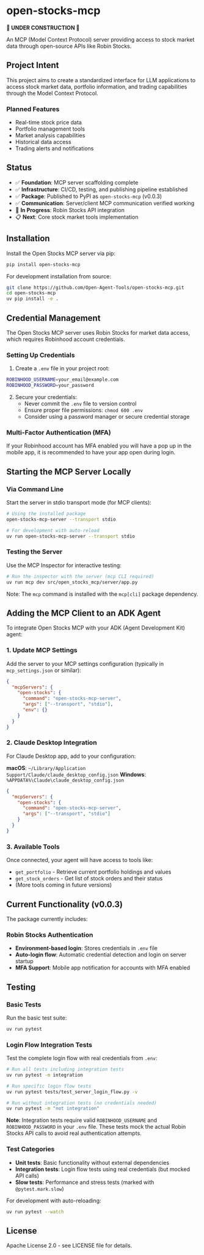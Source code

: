 # open-stocks-mcp

**🚧 UNDER CONSTRUCTION 🚧**

An MCP (Model Context Protocol) server providing access to stock market data through open-source APIs like Robin Stocks.

## Project Intent

This project aims to create a standardized interface for LLM applications to access stock market data, portfolio information, and trading capabilities through the Model Context Protocol.

### Planned Features
- Real-time stock price data
- Portfolio management tools  
- Market analysis capabilities
- Historical data access
- Trading alerts and notifications

## Status

- ✅ **Foundation**: MCP server scaffolding complete
- ✅ **Infrastructure**: CI/CD, testing, and publishing pipeline established
- ✅ **Package**: Published to PyPI as `open-stocks-mcp` (v0.0.3)
- ✅ **Communication**: Server/client MCP communication verified working
- 🔄 **In Progress**: Robin Stocks API integration
- 📋 **Next**: Core stock market tools implementation

## Installation

Install the Open Stocks MCP server via pip:

```bash
pip install open-stocks-mcp
```

For development installation from source:

```bash
git clone https://github.com/Open-Agent-Tools/open-stocks-mcp.git
cd open-stocks-mcp
uv pip install -e .
```

## Credential Management

The Open Stocks MCP server uses Robin Stocks for market data access, which requires Robinhood account credentials.

### Setting Up Credentials

1. Create a `.env` file in your project root:

```bash
ROBINHOOD_USERNAME=your_email@example.com
ROBINHOOD_PASSWORD=your_password
```

2. Secure your credentials:
   - Never commit the `.env` file to version control
   - Ensure proper file permissions: `chmod 600 .env`
   - Consider using a password manager or secure credential storage

### Multi-Factor Authentication (MFA)

If your Robinhood account has MFA enabled you will have a pop up in the mobile app, 
it is recommended to have your app open during login.

## Starting the MCP Server Locally

### Via Command Line

Start the server in stdio transport mode (for MCP clients):

```bash
# Using the installed package
open-stocks-mcp-server --transport stdio

# For development with auto-reload
uv run open-stocks-mcp-server --transport stdio
```

### Testing the Server

Use the MCP Inspector for interactive testing:

```bash
# Run the inspector with the server (mcp CLI required)
uv run mcp dev src/open_stocks_mcp/server/app.py
```

Note: The `mcp` command is installed with the `mcp[cli]` package dependency.

## Adding the MCP Client to an ADK Agent

To integrate Open Stocks MCP with your ADK (Agent Development Kit) agent:

### 1. Update MCP Settings

Add the server to your MCP settings configuration (typically in `mcp_settings.json` or similar):

```json
{
  "mcpServers": {
    "open-stocks": {
      "command": "open-stocks-mcp-server",
      "args": ["--transport", "stdio"],
      "env": {}
    }
  }
}
```

### 2. Claude Desktop Integration

For Claude Desktop app, add to your configuration:

**macOS**: `~/Library/Application Support/Claude/claude_desktop_config.json`
**Windows**: `%APPDATA%\Claude\claude_desktop_config.json`

```json
{
  "mcpServers": {
    "open-stocks": {
      "command": "open-stocks-mcp-server",
      "args": ["--transport", "stdio"]
    }
  }
}
```


### 3. Available Tools

Once connected, your agent will have access to tools like:
- `get_portfolio` - Retrieve current portfolio holdings and values
- `get_stock_orders` - Get list of stock orders and their status
- (More tools coming in future versions)

## Current Functionality (v0.0.3)

The package currently includes:

### Robin Stocks Authentication
- **Environment-based login**: Stores credentials in `.env` file
- **Auto-login flow**: Automatic credential detection and login on server startup
- **MFA Support**: Mobile app notification for accounts with MFA enabled

## Testing

### Basic Tests
Run the basic test suite:

```bash
uv run pytest
```

### Login Flow Integration Tests
Test the complete login flow with real credentials from `.env`:

```bash
# Run all tests including integration tests
uv run pytest -m integration

# Run specific login flow tests
uv run pytest tests/test_server_login_flow.py -v

# Run without integration tests (no credentials needed)
uv run pytest -m "not integration"
```

**Note**: Integration tests require valid `ROBINHOOD_USERNAME` and `ROBINHOOD_PASSWORD` in your `.env` file. These tests mock the actual Robin Stocks API calls to avoid real authentication attempts.

### Test Categories
- **Unit tests**: Basic functionality without external dependencies
- **Integration tests**: Login flow tests using real credentials (but mocked API calls)
- **Slow tests**: Performance and stress tests (marked with `@pytest.mark.slow`)

For development with auto-reloading:

```bash
uv run pytest --watch
```

## License

Apache License 2.0 - see LICENSE file for details.